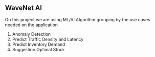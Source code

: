 ## WaveNet AI

On this project we are using ML/AI Algorithm grouping by the use cases needed on the application 

  1. Anomaly Detection
  2. Predict Traffic Density and Latency
  3. Predict Inventory Demand
  4. Suggestion Optimal Stock
